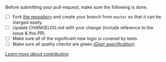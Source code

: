Before submitting your pull-request, make sure the following is done.

* [ ] Fork [the repository](https://github.com/dailymotion/tartiflette) and create your branch from `master` so that it can be merged easily.
* [ ] Update CHANGELOG.md with your change (include reference to the issue & this PR).
* [ ] Make sure all of the significant new logic is covered by tests.
* [ ] Make sure all quality checks are green _[(Gazr specification)](https://gazr.io)_.

*[Learn more about contributing](https://github.com/dailymotion/tartiflette/blob/master/docs/CONTRIBUTING.md)*
